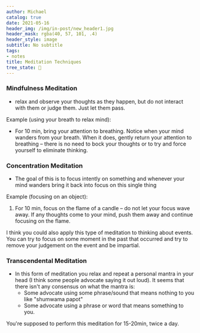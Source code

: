 ```yaml
---
author: Michael
catalog: true
date: 2021-05-16
header_img: /img/in-post/new_header1.jpg
header_mask: rgba(40, 57, 101, .4)
header_style: image
subtitle: No subtitle
tags:
- notes
title: Meditation Techniques
tree_state: 🌱
---
```


### Mindfulness Meditation
- relax and observe your thoughts as they happen, but do not interact with them or judge them. Just let them pass.

Example (using your breath to relax mind):
- For 10 min, bring your attention to breathing. Notice when your mind wanders from your breath. When it does, gently return your attention to breathing – there is no need to bock your thoughts or to try and force yourself to eliminate thinking.

### Concentration Meditation
- The goal of this is to focus intently on something and whenever your mind wanders bring it back into focus on this single thing

Example (focusing on an object):
1.  For 10 min, focus on the flame of a candle – do not let your focus wave away. If any thoughts come to your mind, push them away and continue focusing on the flame.

I think you could also apply this type of meditation to thinking about events. You can try to focus on some moment in the past that occurred and try to remove your judgement on the event and be impartial.

### Transcendental Meditation
- In this form of meditation you relax and repeat a personal mantra in your head (I think some people advocate saying it out loud). It seems that there isn't any consensus on what the mantra is:
	- Some advocate using some phrase/sound that means nothing to you like "shumwama papot"
	- Some advocate using a phrase or word that means something to you.

You're supposed to perform this meditation for 15-20min, twice a day.